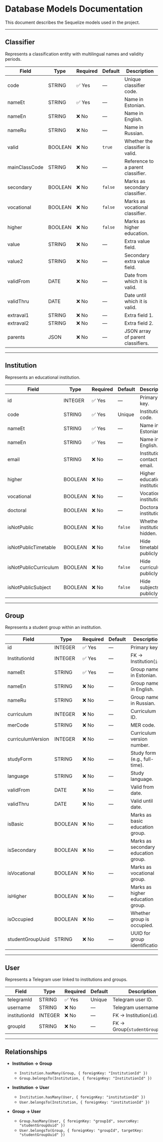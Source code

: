 # Database Models Documentation

This document describes the Sequelize models used in the project.

---

## **Classifier**

Represents a classification entity with multilingual names and validity periods.

| Field         | Type      | Required | Default   | Description                          |
|---------------|----------|----------|-----------|--------------------------------------|
| code          | STRING   | ✅ Yes   | —         | Unique classifier code.              |
| nameEt        | STRING   | ✅ Yes   | —         | Name in Estonian.                    |
| nameEn        | STRING   | ❌ No    | —         | Name in English.                     |
| nameRu        | STRING   | ❌ No    | —         | Name in Russian.                     |
| valid         | BOOLEAN  | ❌ No    | `true`    | Whether the classifier is valid.     |
| mainClassCode | STRING   | ❌ No    | —         | Reference to a parent classifier.    |
| secondary     | BOOLEAN  | ❌ No    | `false`   | Marks as secondary classifier.       |
| vocational    | BOOLEAN  | ❌ No    | `false`   | Marks as vocational classifier.      |
| higher        | BOOLEAN  | ❌ No    | `false`   | Marks as higher education.           |
| value         | STRING   | ❌ No    | —         | Extra value field.                   |
| value2        | STRING   | ❌ No    | —         | Secondary extra value field.         |
| validFrom     | DATE     | ❌ No    | —         | Date from which it is valid.         |
| validThru     | DATE     | ❌ No    | —         | Date until which it is valid.        |
| extraval1     | STRING   | ❌ No    | —         | Extra field 1.                       |
| extraval2     | STRING   | ❌ No    | —         | Extra field 2.                       |
| parents       | JSON     | ❌ No    | —         | JSON array of parent classifiers.    |

---

## **Institution**

Represents an educational institution.

| Field                  | Type     | Required | Default   | Description                          |
|------------------------|----------|----------|-----------|--------------------------------------|
| id                     | INTEGER  | ✅ Yes   | —         | Primary key.                         |
| code                   | STRING   | ✅ Yes   | Unique    | Institution code.                    |
| nameEt                 | STRING   | ✅ Yes   | —         | Name in Estonian.                    |
| nameEn                 | STRING   | ✅ Yes   | —         | Name in English.                     |
| email                  | STRING   | ❌ No    | —         | Institution contact email.           |
| higher                 | BOOLEAN  | ❌ No    | —         | Higher education institution.        |
| vocational             | BOOLEAN  | ❌ No    | —         | Vocational institution.              |
| doctoral               | BOOLEAN  | ❌ No    | —         | Doctoral institution.                |
| isNotPublic            | BOOLEAN  | ❌ No    | `false`   | Whether institution is hidden.       |
| isNotPublicTimetable   | BOOLEAN  | ❌ No    | `false`   | Hide timetable publicly.             |
| isNotPublicCurriculum  | BOOLEAN  | ❌ No    | `false`   | Hide curriculum publicly.            |
| isNotPublicSubject     | BOOLEAN  | ❌ No    | `false`   | Hide subjects publicly.              |

---

## **Group**

Represents a student group within an institution.

| Field              | Type     | Required | Default | Description                          |
|--------------------|----------|----------|---------|--------------------------------------|
| id                 | INTEGER  | ✅ Yes   | —       | Primary key.                         |
| InstitutionId      | INTEGER  | ✅ Yes   | —       | FK → Institution(`id`).              |
| nameEt             | STRING   | ✅ Yes   | —       | Group name in Estonian.              |
| nameEn             | STRING   | ❌ No    | —       | Group name in English.               |
| nameRu             | STRING   | ❌ No    | —       | Group name in Russian.               |
| curriculum         | INTEGER  | ❌ No    | —       | Curriculum ID.                       |
| merCode            | STRING   | ❌ No    | —       | MER code.                            |
| curriculumVersion  | INTEGER  | ❌ No    | —       | Curriculum version number.           |
| studyForm          | STRING   | ❌ No    | —       | Study form (e.g., full-time).        |
| language           | STRING   | ❌ No    | —       | Study language.                      |
| validFrom          | DATE     | ❌ No    | —       | Valid from date.                     |
| validThru          | DATE     | ❌ No    | —       | Valid until date.                    |
| isBasic            | BOOLEAN  | ❌ No    | —       | Marks as basic education group.      |
| isSecondary        | BOOLEAN  | ❌ No    | —       | Marks as secondary education group.  |
| isVocational       | BOOLEAN  | ❌ No    | —       | Marks as vocational group.           |
| isHigher           | BOOLEAN  | ❌ No    | —       | Marks as higher education group.     |
| isOccupied         | BOOLEAN  | ❌ No    | —       | Whether group is occupied.           |
| studentGroupUuid   | STRING   | ❌ No    | —       | UUID for group identification.       |

---

## **User**

Represents a Telegram user linked to institutions and groups.

| Field         | Type     | Required | Default | Description                          |
|---------------|----------|----------|---------|--------------------------------------|
| telegramId    | STRING   | ✅ Yes   | Unique  | Telegram user ID.                    |
| username      | STRING   | ❌ No    | —       | Telegram username.                   |
| institutionId | INTEGER  | ❌ No    | —       | FK → Institution(`id`).              |
| groupId       | STRING   | ❌ No    | —       | FK → Group(`studentGroupUuid`).      |

---

## **Relationships**

- **Institution → Group**
  - `Institution.hasMany(Group, { foreignKey: "InstitutionId" })`
  - `Group.belongsTo(Institution, { foreignKey: "InstitutionId" })`

- **Institution → User**
  - `Institution.hasMany(User, { foreignKey: "institutionId" })`
  - `User.belongsTo(Institution, { foreignKey: "institutionId" })`

- **Group → User**
  - `Group.hasMany(User, { foreignKey: "groupId", sourceKey: "studentGroupUuid" })`
  - `User.belongsTo(Group, { foreignKey: "groupId", targetKey: "studentGroupUuid" })`

